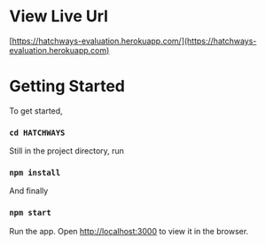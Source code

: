 # View Live Url 
[https://hatchways-evaluation.herokuapp.com/](https://hatchways-evaluation.herokuapp.com)

# Getting Started
To get started,
### `cd HATCHWAYS`

Still in the project directory, run
### `npm install`

And finally
### `npm start`

Run the app.
Open [http://localhost:3000](http://localhost:3000) to view it in the browser.

